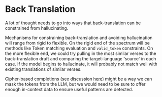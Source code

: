 # Back Translation

A lot of thought needs to go into ways that back-translation can be constrained from hallucinating.

Mechanisms for constraining back-translation and avoiding hallucination will range from rigid to flexible. On the rigid end of the spectrum will be methods like Token matching evaluation and `valid_token` constraints. On the more flexible end, we could try pulling in the most similar verses to the back-translation draft and comparing the target-language 'source' in each case. If the model begins to hallucinate, it will probably not match well with existing translations of similar verses.

Cipher-based completions (see discussion [here](https://ryder.dev/tokenizing-low-resource-languages/)) might be a way we can mask the tokens from the LLM, but we would need to be sure to offer enough in-context data to ensure useful patterns are detected.
